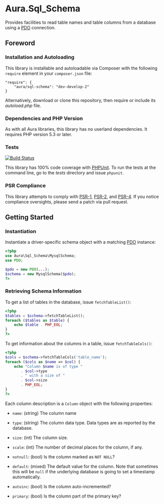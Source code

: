 # Aura.Sql_Schema

Provides facilities to read table names and table columns from a database
using a [PDO](http://php.net/PDO) connection.

## Foreword

### Installation and Autoloading

This library is installable and autoloadable via Composer with the following
`require` element in your `composer.json` file:

    "require": {
        "aura/sql-schema": "dev-develop-2"
    }
    
Alternatively, download or clone this repository, then require or include its
_autoload.php_ file.

### Dependencies and PHP Version

As with all Aura libraries, this library has no userland dependencies. It
requires PHP version 5.3 or later.

### Tests

[![Build Status](https://travis-ci.org/auraphp/Aura.Sql_Schema.png?branch=develop-2)](https://travis-ci.org/auraphp/Aura.Sql_Schema)

This library has 100% code coverage with [PHPUnit][]. To run the tests at the
command line, go to the _tests_ directory and issue `phpunit`.

[phpunit]: http://phpunit.de/manual/

### PSR Compliance

This library attempts to comply with [PSR-1][], [PSR-2][], and [PSR-4][]. If
you notice compliance oversights, please send a patch via pull request.

[PSR-1]: https://github.com/php-fig/fig-standards/blob/master/accepted/PSR-1-basic-coding-standard.md
[PSR-2]: https://github.com/php-fig/fig-standards/blob/master/accepted/PSR-2-coding-style-guide.md
[PSR-4]: https://github.com/php-fig/fig-standards/blob/master/accepted/PSR-4-autoloader.md


## Getting Started

### Instantiation

Instantiate a driver-specific schema object with a matching
[PDO](http://php.net/PDO) instance:

```php
<?php
use Aura\Sql_Schema\MysqlSchema;
use PDO;

$pdo = new PDO(...);
$schema = new MysqlSchema($pdo);
?>
```

### Retrieving Schema Information

To get a list of tables in the database, issue `fetchTableList()`:

```php
<?php
$tables = $schema->fetchTableList();
foreach ($tables as $table) {
    echo $table . PHP_EOL;
}
?>
```

To get information about the columns in a table, issue `fetchTableCols()`:

```php
<?php
$cols = $schema->fetchTableCols('table_name');
foreach ($cols as $name => $col) {
    echo "Column $name is of type "
       . $col->type
       . " with a size of "
       . $col->size
       . PHP_EOL;
}
?>
```

Each column description is a `Column` object with the following properties:

- `name`: (string) The column name

- `type`: (string) The column data type.  Data types are as reported by the database.

- `size`: (int) The column size.

- `scale`: (int) The number of decimal places for the column, if any.

- `notnull`: (bool) Is the column marked as `NOT NULL`?

- `default`: (mixed) The default value for the column. Note that sometimes
  this will be `null` if the underlying database is going to set a timestamp
  automatically.

- `autoinc`: (bool) Is the column auto-incremented?

- `primary`: (bool) Is the column part of the primary key?

